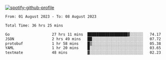 [![spotify-github-profile](https://spotify-github-profile.vercel.app/api/view?uid=313pysyt3uxkjdidtiuvzf7nrnnu&cover_image=true&theme=natemoo-re&show_offline=false&background_color=121212&interchange=false&bar_color=53b14f&bar_color_cover=false)](https://spotify-github-profile.vercel.app/api/view?uid=313pysyt3uxkjdidtiuvzf7nrnnu&redirect=true)

<!--START_SECTION:waka-->

```txt
From: 01 August 2023 - To: 08 August 2023

Total Time: 36 hrs 25 mins

Go                   27 hrs 11 mins  ██████████████████▓░░░░░░   74.17 %
JSON                 2 hrs 49 mins   ██░░░░░░░░░░░░░░░░░░░░░░░   07.72 %
protobuf             1 hr 58 mins    █▒░░░░░░░░░░░░░░░░░░░░░░░   05.38 %
YAML                 1 hr 20 mins    █░░░░░░░░░░░░░░░░░░░░░░░░   03.65 %
textmate             48 mins         ▓░░░░░░░░░░░░░░░░░░░░░░░░   02.23 %
```

<!--END_SECTION:waka-->